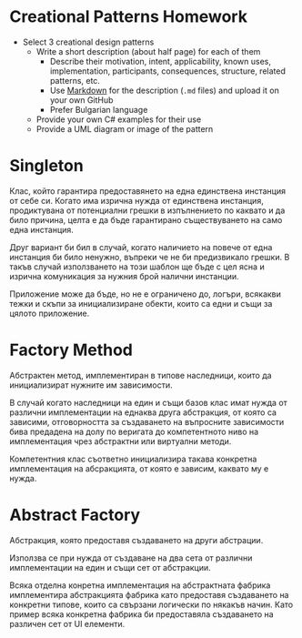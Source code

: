 # Creational Patterns Homework

*   Select 3 creational design patterns
    *   Write a short description (about half page) for each of them
        *   Describe their motivation, intent, applicability, known uses, implementation, participants, consequences, structure, related patterns, etc.
        *   Use [Markdown](https://help.github.com/articles/github-flavored-markdown/) for the description (`.md` files) and upload it on your own GitHub
        *   Prefer Bulgarian language
    *   Provide your own C# examples for their use
    *   Provide a UML diagram or image of the pattern

# Singleton

Клас, който гарантира предоставянето на една единствена инстанция от себе си. 
Когато има изрична нужда от единствена инстанция, продиктувана от потенциални грешки в изпълнението по каквато и да било причина, 
целта е да бъде гарантирано съществуването на само една инстанция.


Друг вариант би бил в случай, когато наличието на повече от една инстанция би било ненужно, въпреки че не би предизвикало грешки.
В такъв случай използването на този шаблон ще бъде с цел ясна и изрична комуникация за нужния брой налични инстанции.

Приложение може да бъде, но не е ограничено до, логъри, всякакви тежки и скъпи за инициализиране обекти, които са едни и същи за 
цялото приложение.

# Factory Method

Абстрактен метод, имплементиран в типове наследници, които да инициализират нужните им зависимости.

В случай когато наследници на един и същи базов клас имат нужда от различни имплементации на 
еднаква друга абстракция, от която са зависими, отговорността за създаването на въпросните зависимости
бива предадена на долу по веригата до компетентното ниво на имплементация чрез абстрактни или виртуални методи.

Компетентния клас съответно инициализира такава конкретна имплементация на абсракцията, от която е зависим, каквато
му е нужда. 

# Abstract Factory

Абстракция, която предоставя създаването на други абстрации.

Използва се при нужда от създаване на два сета от различни имплементации на един и същи сет от абстракции.

Всяка отделна конретна имплементация на абстрактната фабрика имплементира абстракцията фабрика като предоставя 
създаването на конкретни типове, които са свързани логически по някакъв начин. Като пример всяка конкретна фабрика
би предоставяла създаването на различен сет от UI елементи.
